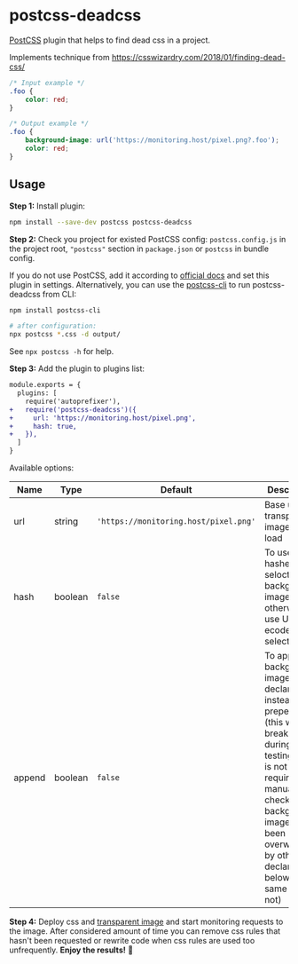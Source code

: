 # postcss-deadcss
[PostCSS] plugin that helps to find dead css in a project.

Implements technique from https://csswizardry.com/2018/01/finding-dead-css/

[PostCSS]: https://github.com/postcss/postcss

```css
/* Input example */
.foo {
    color: red;
}
```

```css
/* Output example */
.foo {
    background-image: url('https://monitoring.host/pixel.png?.foo');
    color: red;
}
```

## Usage

**Step 1:** Install plugin:

```sh
npm install --save-dev postcss postcss-deadcss
```

**Step 2:** Check you project for existed PostCSS config: `postcss.config.js`
in the project root, `"postcss"` section in `package.json`
or `postcss` in bundle config.

If you do not use PostCSS, add it according to [official docs]
and set this plugin in settings. Alternatively, you can use the [postcss-cli] to run postcss-deadcss from CLI:

```sh
npm install postcss-cli

# after configuration:
npx postcss *.css -d output/
```

See `npx postcss -h` for help.

**Step 3:** Add the plugin to plugins list:

```diff
module.exports = {
  plugins: [
    require('autoprefixer'),
+   require('postcss-deadcss')({
+     url: 'https://monitoring.host/pixel.png',
+     hash: true,
+   }),
  ]
}
```

Available options:

| Name   | Type    | Default | Description |
|--------|---------|---------|-------------|
| url    | string  | `'https://monitoring.host/pixel.png'` | Base url with transparent image to load |
| hash   | boolean | `false` | To use md5 hashes of seloctors for background image urls, otherwise to use URL ecoded selectors |
| append | boolean | `false` | To append background-image declaration instead of prepend it (this will break styling during testing, but is not required manual checks if background-image has been overwritten by other declaration below in the same rule or not)

**Step 4:** Deploy css and [transparent image] and start monitoring requests to the image. After considered amount of time you can remove css rules that hasn't been requested or rewrite code when css rules are used too unfrequently. **Enjoy the results!** :tada:

[official docs]: https://github.com/postcss/postcss#usage
[postcss-cli]: https://github.com/postcss/postcss-cli
[transparent image]: pixel.png
